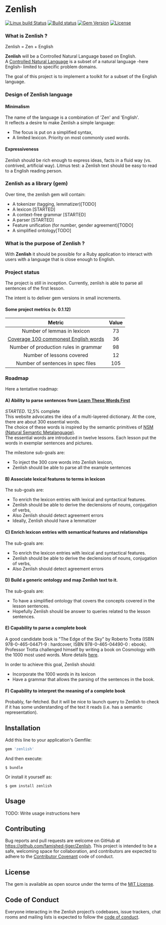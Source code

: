 # Zenlish
[![Linux build Status](https://travis-ci.org/famished-tiger/Zenlish.svg?branch=master)](https://travis-ci.org/famished-tiger/Zenlish)
[![Build status](https://ci.appveyor.com/api/projects/status/bef59whiacuv51yn?svg=true)](https://ci.appveyor.com/project/famished-tiger/zenlish)
[![Gem Version](https://badge.fury.io/rb/zenlish.svg)](https://badge.fury.io/rb/zenlish)
[![License](https://img.shields.io/badge/license-MIT-brightgreen.svg?style=flat)](https://github.com/famished-tiger/Zenlish/blob/master/LICENSE.txt)
### What is __Zenlish__ ?  

Zenlish = Zen + English  

__Zenlish__ will be a Controlled Natural Language based on English.  
A [Controlled Natural Language](https://en.wikipedia.org/wiki/Controlled_natural_language)
is a subset of a natural language -here English- limited to specific problem domains.

The goal of this project is to implement a toolkit for a subset of the English language.


### Design of Zenlish language
#### Minimalism
The name of the language is a combination of 'Zen' and 'English'.  
It reflects a desire to make Zenlish a simple language:  
- The focus is put on a simplified syntax,
- A limited lexicon. Priority on most commonly used words.


#### Expressiveness
Zenlish should be rich enough to express ideas, facts in a fluid way (vs. contrived, artificial way).
Litmus test: a Zenlish text should be easy to read to a English reading person.

### Zenlish as a library (gem)
Over time, the zenlish gem will contain:
- A tokenizer (tagging, lemmatizer)[TODO]
- A lexicon [STARTED]
- A context-free grammar [STARTED]
- A parser [STARTED]
- Feature unification (for number, gender agreement)[TODO]
- A simplified ontology[TODO]


### What is the purpose of __Zenlish__ ?
With __Zenlish__ it should be possible for a Ruby application to interact with
users with a language that is close enough to English.

### Project status

The project is still in inception. Currently, zenlish is able to parse all
sentences of the first lesson.

The intent is to deliver gem versions in small increments.

#### Some project metrics (v. 0.1.12)
|Metric|Value|  
|:-:|:-:|
| Number of lemmas in lexicon           | 73  |
| [Coverage 100 commonest English words](https://en.wikipedia.org/wiki/Most_common_words_in_English)  | 36 |
| Number of production rules in grammar | 98  |
| Number of lessons covered             | 12  |
| Number of sentences in spec files     | 105 |


### Roadmap

Here a tentative roadmap:

#### A) Ability to parse sentences from [Learn These Words First](http://learnthesewordsfirst.com/)
*STARTED*. 12,5% complete  
This website advocates the idea of a multi-layered dictionary.
At the core, there are about 300 essential words.  
The choice of these words is inspired by the semantic primitives of [NSM
(Natural Semantic Metalanguage)](https://en.wikipedia.org/wiki/Natural_semantic_metalanguage).  
The essential words are introduced in twelve lessons. Each lesson put the words
in exemplar sentences and pictures.

The milestone sub-goals are:
- To inject the 300 core words into Zenlish lexicon,
- Zenlish should be able to parse all the example sentences

#### B) Associate lexical features to terms in lexicon
The sub-goals are:
- To enrich the lexicon entries with lexical and syntactical features.
- Zenlish should be able to derive the declensions of nouns, conjugation of verbs,
- Also Zenlish should detect agreement errors
- Ideally, Zenlish should have a lemmatizer

#### C) Enrich lexicon entries with semantical features and relationships
The sub-goals are:
- To enrich the lexicon entries with lexical and syntactical features.
- Zenlish should be able to derive the declensions of nouns, conjugation of verbs,
- Also Zenlish should detect agreement errors

#### D) Build a generic ontology and map Zenlish text to it.
The sub-goals are:
- To have a simplified ontology that covers the concepts covered in the lesson sentences.
- Hopefully Zenlish should be answer to queries related to the lesson sentences.

#### E) Capability to parse a complete book
A good candidate book is "The Edge of the Sky" by Roberto Trotta (ISBN 978-0-465-04471-9 : hardcover, ISBN 978-0-465-04490-0 : ebook).  
Professor Trotta challenged himself by writing a book on Cosmology with the 1000 most used words. More details [here](http://robertotrotta.com/the-edge-of-the-sky/).

In order to achieve this goal, Zenlish should:
- Incorporate the 1000 words in its lexicon
- Have a grammar that allows the parsing of the sentences in the book.

#### F) Capability to interpret the meaning of a complete book
Probably, far-fetched. But it will be nice to launch query to Zenlish to check if
it has some understanding of the text it reads (i.e. has a semantic representation).



## Installation

Add this line to your application's Gemfile:

```ruby
gem 'zenlish'
```

And then execute:

    $ bundle

Or install it yourself as:

    $ gem install zenlish

## Usage

TODO: Write usage instructions here

## Contributing

Bug reports and pull requests are welcome on GitHub at https://github.com/famished-tiger/Zenlish. This project is intended to be a safe, welcoming space for collaboration, and contributors are expected to adhere to the [Contributor Covenant](http://contributor-covenant.org) code of conduct.

## License

The gem is available as open source under the terms of the [MIT License](https://opensource.org/licenses/MIT).

## Code of Conduct

Everyone interacting in the Zenlish project’s codebases, issue trackers, chat rooms and mailing lists is expected to follow the [code of conduct](https://github.com/famished-tiger/Zenlish/blob/master/CODE_OF_CONDUCT.md).
